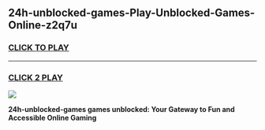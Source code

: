 
## 24h-unblocked-games-Play-Unblocked-Games-Online-z2q7u
<h3>
<a href="https://premium76.site?title=24h-unblocked-games&ref=25A">CLICK TO PLAY</a></h3>
<hr>

<h3>
<a href="https://premium76.site?title=24h-unblocked-games&ref=25A">CLICK 2 PLAY</a>
  
</h3>

<a href="https://premium76.site?title=24h-unblocked-games&ref=25A"><img src="https://clearcache.store/games.png"></a>


**24h-unblocked-games games unblocked: Your Gateway to Fun and Accessible Online Gaming**
